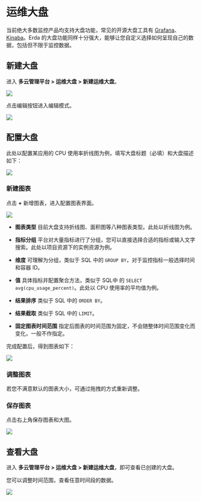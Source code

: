 # 运维大盘

当前绝大多数监控产品均支持大盘功能，常见的开源大盘工具有 [Grafana](https://grafana.com/)、[Kinaba](https://www.elastic.co/cn/kibana/)。Erda 的大盘功能同样十分强大，能够让您自定义选择如何呈现自己的数据，包括但不限于监控数据。

## 新建大盘

进入 **多云管理平台 > 运维大盘 > 新建运维大盘**。

![](https://terminus-paas.oss-cn-hangzhou.aliyuncs.com/paas-doc/2021/08/21/ebf5a67e-20e0-4d3d-912d-5102854243ef.png)

点击编辑按钮进入编辑模式。

![](https://terminus-paas.oss-cn-hangzhou.aliyuncs.com/paas-doc/2021/08/21/877a7b35-4757-4abf-bb28-6f8b7fef1bc7.png)

## 配置大盘

此处以配置某应用的 CPU 使用率折线图为例，填写大盘标题（必填）和大盘描述如下：

![](https://terminus-paas.oss-cn-hangzhou.aliyuncs.com/paas-doc/2021/08/21/ad3b4116-30bd-46d9-9862-614432ef9a23.png)

### 新建图表

点击 **+** 新增图表，进入配置图表界面。

![](https://terminus-paas.oss-cn-hangzhou.aliyuncs.com/paas-doc/2021/08/21/10d94739-fa65-4b4f-9443-b4393a55052b.png)

* **图表类型**
  目前大盘支持折线图、面积图等八种图表类型。此处以折线图为例。

* **指标分组**
  平台对大量指标进行了分组，您可以直接选择合适的指标或输入文字搜索。此处以项目资源下的实例资源为例。

* **维度**
  可理解为分组，类似于 SQL 中的 `GROUP BY`，对于监控指标一般选择时间和容器 ID。

* **值**
  具体指标并配置聚合方法，类似于 SQL中 的 `SELECT avg(cpu_usage_percent)`。此处以 CPU 使用率的平均值为例。

* **结果排序**
  类似于 SQL 中的 `ORDER BY`。

* **结果截取**
  类似于 SQL 中的 `LIMIT`。

* **固定图表时间范围**
  指定后图表的时间范围为固定，不会随整体时间范围变化而变化，一般不作指定。

完成配置后，得到图表如下：

![](https://terminus-paas.oss-cn-hangzhou.aliyuncs.com/paas-doc/2021/08/21/257fc958-57be-4dcf-affa-ba0c89434107.png)

### 调整图表

若您不满意默认的图表大小，可通过拖拽的方式重新调整。

### 保存图表

点击右上角保存图表和大图。

![](https://terminus-paas.oss-cn-hangzhou.aliyuncs.com/paas-doc/2021/08/21/dda55ba1-7a65-41dc-a9e0-96a15f40f73b.png)

## 查看大盘

进入 **多云管理平台 > 运维大盘 > 新建运维大盘**，即可查看已创建的大盘。

您可以调整时间范围，查看任意时间段的数据。

![](https://terminus-paas.oss-cn-hangzhou.aliyuncs.com/paas-doc/2021/08/21/ddc92183-dfb9-4348-be93-fcc71d88ef7e.png)
